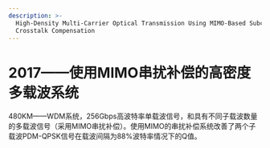 ```yaml
---
description: >-
  High-Density Multi-Carrier Optical Transmission Using MIMO-Based Subcarrier
  Crosstalk Compensation
---
```


# 2017——使用MIMO串扰补偿的高密度多载波系统

480KM——WDM系统，256Gbps高波特率单载波信号，和具有不同子载波数量的多载波信号（采用MIMO串扰补偿）。使用MIMO的串扰补偿系统改善了两个子载波PDM-QPSK信号在载波间隔为88%波特率情况下的Q值。




